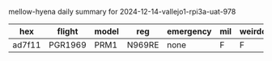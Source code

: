 mellow-hyena daily summary for 2024-12-14-vallejo1-rpi3a-uat-978

|hex|flight|model|reg|emergency|mil|weirdo|
|--|--|--|--|--|--|--|
|ad7f11|PGR1969|PRM1|N969RE|none|F|F|
